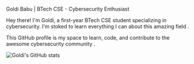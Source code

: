 Goldi Babu  | BTech CSE -  Cybersecurity Enthusiast

Hey there! I'm Goldi, a first-year BTech CSE student specializing in cybersecurity. I'm stoked to learn everything I can about this amazing field .

This GitHub profile is my space to learn, code, and contribute to the awesome cybersecurity community .

![Goldi's GitHub stats](https://github-readme-stats.vercel.app/api?username=goldibabu14&hide=contribs,prs)
